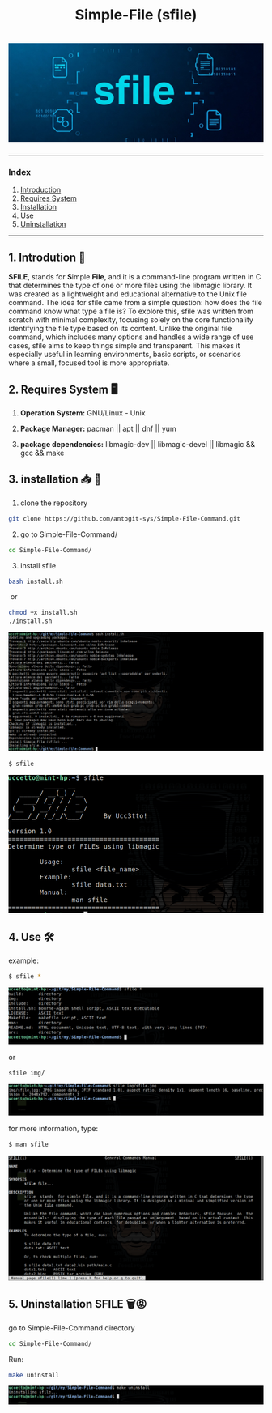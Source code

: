 <h1 align = "center"> Simple-File (sfile) </h1>
<h1 align = "center">
    <img src='img/sfile.jpg'/>
</h1>
<hr>

<h3>Index </h3>
<ol>
    <li><a href='#t1'>Introduction</a></li>
    <li><a href='#t2'>Requires System</a></li>
    <li><a href='#t3'>Installation</a></li>
    <li><a href='#t4'>Use</a></li>
    <li><a href='#t5'>Uninstallation</a></li>
</ol>

<hr>

<a name="t1"></a>

## 1. Introdution 🚀

**SFILE**, stands for **S**imple **File**, and it is a command-line program written in C that determines the type of one or more files using the libmagic library. It was created as a lightweight and educational alternative to the Unix file command. The idea for sfile came from a simple question: how does the file command know what type a file is? To explore this, sfile was written from scratch with minimal complexity, focusing solely on the core functionality identifying the file type based on its content. Unlike the original file command, which includes many options and handles a wide range of use cases, sfile aims to keep things simple and transparent. This makes it especially useful in learning environments, basic scripts, or scenarios where a small, focused tool is more appropriate.

<a name="t2"></a>

## 2. Requires System 🖥️

1) **Operation System:** GNU/Linux - Unix

2) **Package Manager:** pacman || apt || dnf || yum

3) **package dependencies:** libmagic-dev || libmagic-devel || libmagic  && gcc && make

<a name="t3"></a>

## 3. installation 📥 🙂

1) clone the repository

```bash
git clone https://github.com/antogit-sys/Simple-File-Command.git
```

2. go to Simple-File-Command/

```bash
cd Simple-File-Command/
```

3. install sfile

```bash
bash install.sh
```

 or

```bash
chmod +x install.sh
./install.sh
```

<img title="" src="img/install_sfile.png" alt="">

```bash
$ sfile
```

<img title="" src="img/sfile_banner.png" alt="">

<a name="t4"></a>

## 4. Use 🛠️

example:

```bash
$ sfile *
```

<img title="" src="img/sfile_use.png" alt="">

or

```bash
sfile img/
```

<img title="" src="img/sfile_p.png" alt="">

for more information, type:

```bash
$ man sfile
```

<img title="" src="img/sfile_man.png" alt="">

<a name="t5"></a>

## 5. Uninstallation SFILE 🗑️😡

go to Simple-File-Command directory

```bash
cd Simple-File-Command/
```

Run:

```bash
make uninstall
```

<img title="" src="img/sfile_un.png" alt="">

> 
